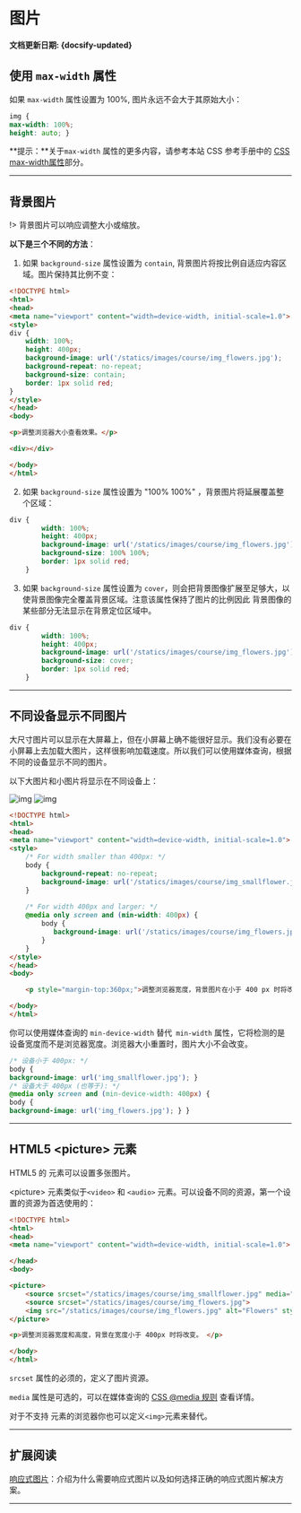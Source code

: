 # 图片<!-- {docsify-ignore} -->

**文档更新日期: {docsify-updated}**

## 使用 `max-width` 属性

如果 `max-width` 属性设置为 100%, 图片永远不会大于其原始大小：

```css
img {
max-width: 100%;
height: auto; }
```

**提示：**关于`max-width` 属性的更多内容，请参考本站 CSS 参考手册中的 [CSS max-width属性](zh-cn/browser-side/css/css3-属性#max-width)部分。

---

## 背景图片

!> 背景图片可以响应调整大小或缩放。

**以下是三个不同的方法**：

1. 如果 `background-size` 属性设置为 `contain`, 背景图片将按比例自适应内容区域。图片保持其比例不变：

```html
<!DOCTYPE html>
<html>
<head>
<meta name="viewport" content="width=device-width, initial-scale=1.0">
<style>
div {
    width: 100%;
    height: 400px;
    background-image: url('/statics/images/course/img_flowers.jpg');
    background-repeat: no-repeat;
    background-size: contain;
    border: 1px solid red;
}
</style>
</head>
<body>

<p>调整浏览器大小查看效果。</p>

<div></div>

</body>
</html>
```

2. 如果 `background-size` 属性设置为 "100% 100%" ，背景图片将延展覆盖整个区域：

```css
div {
        width: 100%;
        height: 400px;
        background-image: url('/statics/images/course/img_flowers.jpg');
        background-size: 100% 100%;
        border: 1px solid red;
    }
```

3. 如果 `background-size` 属性设置为 `cover`，则会把背景图像扩展至足够大，以使背景图像完全覆盖背景区域。注意该属性保持了图片的比例因此 背景图像的某些部分无法显示在背景定位区域中。

```css
div {
        width: 100%;
        height: 400px;
        background-image: url('/statics/images/course/img_flowers.jpg');
        background-size: cover;
        border: 1px solid red;
    }
```

---

## 不同设备显示不同图片

大尺寸图片可以显示在大屏幕上，但在小屏幕上确不能很好显示。我们没有必要在小屏幕上去加载大图片，这样很影响加载速度。所以我们可以使用媒体查询，根据不同的设备显示不同的图片。

以下大图片和小图片将显示在不同设备上：

![img](https://typora-img-1257000606.cos.ap-beijing.myqcloud.com/uPic/KUxzIs000201607212145265410.jpg) ![img](https://typora-img-1257000606.cos.ap-beijing.myqcloud.com/uPic/4mwxsL000201607212145268887.jpg)

```html
<!DOCTYPE html>
<html>
<head>
<meta name="viewport" content="width=device-width, initial-scale=1.0">
<style>
    /* For width smaller than 400px: */
    body {
        background-repeat: no-repeat;
        background-image: url('/statics/images/course/img_smallflower.jpg'); 
    }
    
    /* For width 400px and larger: */
    @media only screen and (min-width: 400px) {
        body { 
           background-image: url('/statics/images/course/img_flowers.jpg'); 
        }
    }
</style>
</head>
<body>

    <p style="margin-top:360px;">调整浏览器宽度，背景图片在小于 400 px 时将改变。</p>

</body>
</html>
```

你可以使用媒体查询的 `min-device-width` 替代` min-width` 属性，它将检测的是设备宽度而不是浏览器宽度。浏览器大小重置时，图片大小不会改变。

```css
/* 设备小于 400px: */
body {
background-image: url('img_smallflower.jpg'); }
/* 设备大于 400px (也等于): */
@media only screen and (min-device-width: 400px) {
body {
background-image: url('img_flowers.jpg'); } }
```

---

## HTML5 \<picture> 元素

HTML5 的 <picture>元素可以设置多张图片。

\<picture> 元素类似于`<video>` 和 `<audio>` 元素。可以设备不同的资源，第一个设置的资源为首选使用的：

```html
<!DOCTYPE html>
<html>
<head>
<meta name="viewport" content="width=device-width, initial-scale=1.0">

</head>
<body>

<picture>
    <source srcset="/statics/images/course/img_smallflower.jpg" media="(max-width: 400px)">
    <source srcset="/statics/images/course/img_flowers.jpg">
    <img src="/statics/images/course/img_flowers.jpg" alt="Flowers" style="width:auto;">
</picture>

<p>调整浏览器宽度和高度，背景在宽度小于 400px 时将改变。 </p>

</body>
</html>
```

`srcset` 属性的必须的，定义了图片资源。

`media` 属性是可选的，可以在媒体查询的 [CSS @media 规则](zh-cn/browser-side/css/css3-属性?id=media) 查看详情。

对于不支持<picture> 元素的浏览器你也可以定义`<img>`元素来替代。

---

## 扩展阅读

[响应式图片](zh-cn/browser-side/css/other/css-响应式图片)：介绍为什么需要响应式图片以及如何选择正确的响应式图片解决方案。

---

